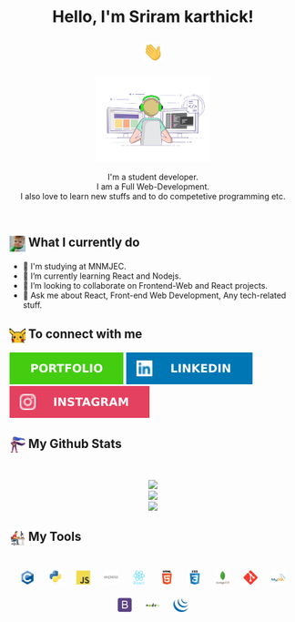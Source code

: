 <center><h1><p align="center">Hello, I'm Sriram karthick!</p> <img src="images/hand.webp" width="35px"></h1></center>

<p align="center" ><img 
 src="images/profile2.gif" width="40%"/></p>

<p align="center">I'm a student developer.<br/>I am a Full Web-Development.<br/>I also love to learn new stuffs and to do competetive programming etc.<br/></p><br/>

<summary><h2><img src="images/kid.png" align="center"
                width="28" /> What I currently do</h2></summary>

- 🔭 I'm studying at MNMJEC.
- 🌱 I’m currently learning React and Nodejs.
- 👯 I’m looking to collaborate on Frontend-Web and React projects.
- 💬 Ask me about React, Front-end Web Development, Any tech-related stuff.

<summary><h2><img src="images/pikachu.gif" align="center"
                width="28" /> To connect with me</h2></summary>

<p align = "center">
 
[<img src ="images/portfolio.svg">](https://sriram-karthick-k.github.io/Portfolio/)
[<img src="images/linkedIn.svg" />](https://www.linkedin.com/in/sriram-karthick-k-944664185/)
[<img src = "images/instagram.svg">](https://www.instagram.com/_sri_raw_m_/)

</p>

<summary><h2><img src="images/hero.gif" align="center" width="28" /> My Github Stats</h2> </summary>

<br>

<p align = "center">
  <img src = "https://github-readme-stats.vercel.app/api?username=Sriram-Karthick-k&show_icons=true&count_private=true&theme=light&hide=issues&line_height=32">
    <br/>

  <img src = "https://github-readme-streak-stats.herokuapp.com/?user=Sriram-Karthick-k">
  <br/>
  <img src = "https://github-readme-stats.vercel.app/api/top-langs/?username=Sriram-Karthick-k&exclude_repo=github-readme-stats,anuraghazra.github.io&layout=compact">

</p>

<summary><h2><img src="images/computerrage.gif" align="center"
                width="28" /> My Tools</h2></summary>

<br>

<div align="center">  
<img style="margin: 10px" src="images/languages/c.svg" alt="C" height="25" />  
<img style="margin: 10px" src="images/languages/python.svg" alt="Python" height="25" />  
<img style="margin: 10px" src="images/languages/javascript.svg" alt="JavaScript" height="25" />  
<img style="margin: 10px" src="images/languages/express.svg" alt="Express.js" height="25" />  
<img style="margin: 10px" src="images/languages/react.svg" alt="React" height="25" />  
<img style="margin: 10px" src="images/languages/html5.svg" alt="HTML5" height="25" />  
<img style="margin: 10px" src="images/languages/css3.svg" alt="CSS3" height="25" />  
<img style="margin: 10px" src="images/languages/mongo.svg" alt="MongoDB" height="25" />  
<img style="margin: 10px" src="images/languages/git.svg" alt="Git" height="25" />  
<img style="margin: 10px" src="images/languages/mysql.svg" alt="MySQL" height="25" />  
<img style="margin: 10px" src="images/languages/bootstrap.svg" alt="Bootstrap" height="25" /> 
<img style="margin: 10px" src="images/languages/nodejs.svg" alt="Node.js" height="25" /> 
<img style="margin: 10px" src="images/languages/jquery.png" alt="jQuery" height="25" />  
</div>
